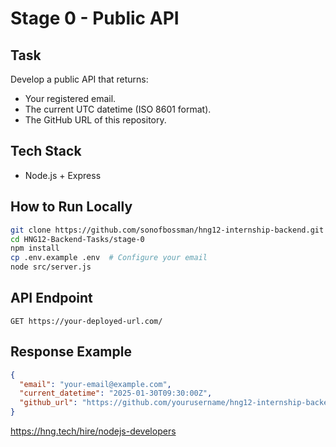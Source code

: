 # Stage 0 - Public API

## Task

Develop a public API that returns:

- Your registered email.
- The current UTC datetime (ISO 8601 format).
- The GitHub URL of this repository.

## Tech Stack

- Node.js + Express

## How to Run Locally

```bash
git clone https://github.com/sonofbossman/hng12-internship-backend.git
cd HNG12-Backend-Tasks/stage-0
npm install
cp .env.example .env  # Configure your email
node src/server.js
```

## API Endpoint

```http
GET https://your-deployed-url.com/
```

## Response Example

```json
{
  "email": "your-email@example.com",
  "current_datetime": "2025-01-30T09:30:00Z",
  "github_url": "https://github.com/yourusername/hng12-internship-backend"
}
```

https://hng.tech/hire/nodejs-developers
